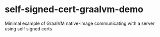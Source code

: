 # self-signed-cert-graalvm-demo
Minimal example of GraalVM native-image communicating with a server using self signed certs
